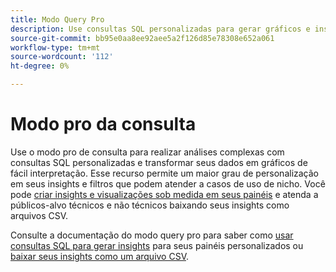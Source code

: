 ```yaml
---
title: Modo Query Pro
description: Use consultas SQL personalizadas para gerar gráficos e insights para seus painéis personalizados.
source-git-commit: bb95e0aa8ee92aee5a2f126d85e78308e652a061
workflow-type: tm+mt
source-wordcount: '112'
ht-degree: 0%

---
```


# Modo pro da consulta

Use o modo pro de consulta para realizar análises complexas com consultas SQL personalizadas e transformar seus dados em gráficos de fácil interpretação. Esse recurso permite um maior grau de personalização em seus insights e filtros que podem atender a casos de uso de nicho. Você pode [criar insights e visualizações sob medida em seus painéis](../../../dashboards/data-distiller/customizable-insights/overview.md) e atenda a públicos-alvo técnicos e não técnicos baixando seus insights como arquivos CSV.

Consulte a documentação do modo query pro para saber como [usar consultas SQL para gerar insights](../../../dashboards/data-distiller/customizable-insights/query-pro-mode.md) para seus painéis personalizados ou [baixar seus insights como um arquivo CSV](../../../dashboards/data-distiller/customizable-insights/view-more.md#download-csv).
